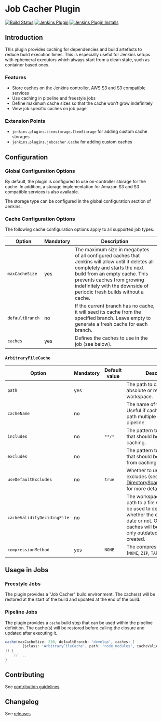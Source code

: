 # Job Cacher Plugin

[![Build Status](https://ci.jenkins.io/job/Plugins/job/jobcacher-plugin/job/main/badge/icon)](https://ci.jenkins.io/job/Plugins/job/jobcacher-plugin/job/main/)
[![Jenkins Plugin](https://img.shields.io/jenkins/plugin/v/jobcacher.svg)](https://plugins.jenkins.io/jobcacher)
[![Jenkins Plugin Installs](https://img.shields.io/jenkins/plugin/i/jobcacher.svg?color=blue)](https://plugins.jenkins.io/jobcacher)

## Introduction

This plugin provides caching for dependencies and build artefacts to reduce build execution times.
This is especially useful for Jenkins setups with ephemeral executors which always start from a clean state, such as container based ones.

### Features

- Store caches on the Jenkins controller, AWS S3 and S3 compatible services
- Use caching in pipeline and freestyle jobs
- Define maximum cache sizes so that the cache won't grow indefinitely
- View job specific caches on job page

### Extension Points

- `jenkins.plugins.itemstorage.ItemStorage` for adding custom cache storages
- `jenkins.plugins.jobcacher.Cache` for adding custom caches

## Configuration

### Global Configuration Options

By default, the plugin is configured to use on-controller storage for the cache.
In addition, a storage implementation for Amazon S3 and S3 compatible services is also available.

The storage type can be configured in the global configuration section of Jenkins.

### Cache Configuration Options

The following cache configuration options apply to all supported job types.

| Option          | Mandatory | Description                                                                                                                                                                                                                                                              |
|-----------------|-----------|--------------------------------------------------------------------------------------------------------------------------------------------------------------------------------------------------------------------------------------------------------------------------|
| `maxCacheSize`  | yes       | The maximum size in megabytes of all configured caches that Jenkins will allow until it deletes all completely and starts the next build from an empty cache. This prevents caches from growing indefinitely with the downside of periodic fresh builds without a cache. |    
| `defaultBranch` | no        | If the current branch has no cache, it will seed its cache from the specified branch. Leave empty to generate a fresh cache for each branch.                                                                                                                             |
| `caches`        | yes       | Defines the caches to use in the job (see below).                                                                                                                                                                                                                        |

### `ArbitraryFileCache`

| Option                      | Mandatory | Default value | Description                                                                                                                                                                                                                |
|-----------------------------|-----------|---------------|----------------------------------------------------------------------------------------------------------------------------------------------------------------------------------------------------------------------------|
| `path`                      | yes       |               | The path to cache. It can be absolute or relative to the workspace.                                                                                                                                                        |
| `cacheName`                 | no        |               | The name of the cache. Useful if caching the same path multiple times in a pipeline.                                                                                                                                       |
| `includes`                  | no        | `**/*`        | The pattern to match files that should be included in caching.                                                                                                                                                             |
| `excludes`                  | no        |               | The pattern to match files that should be excluded from caching.                                                                                                                                                           |
| `useDefaultExcludes`        | no        | `true`        | Whether to use default excludes (see [DirectoryScanner.java#L170](https://github.com/apache/ant/blob/eeacf501dd15327cd300ecd518284e68bb5af4a4/src/main/org/apache/tools/ant/DirectoryScanner.java#L170) for more details). |
| `cacheValidityDecidingFile` | no        |               | The workspace-relative path to a file which should be used to determine whether the cache is up-to-date or not. Only up-to-date caches will be restored and only outdated caches will be created.                          |
| `compressionMethod`         | yes       | `NONE`        | The compression method (`NONE`, `ZIP`, `TARGZ`) to use.                                                                                                                                                                    |

## Usage in Jobs

### Freestyle Jobs

The plugin provides a "Job Cacher" build environment.
The cache(s) will be restored at the start of the build and updated at the end of the build.

### Pipeline Jobs

The plugin provides a `cache` build step that can be used within the pipeline definition.
The cache(s) will be restored before calling the closure and updated after executing it.

```groovy
cache(maxCacheSize: 250, defaultBranch: 'develop', caches: [
        [$class: 'ArbitraryFileCache', path: 'node_modules', cacheValidityDecidingFile: 'package-lock.json', compressionMethod: 'TARGZ']
]) {
    // ...
}
```

## Contributing

See [contribution guidelines](https://github.com/jenkinsci/.github/blob/master/CONTRIBUTING.md)

## Changelog

See [releases](https://github.com/jenkinsci/jobcacher-plugin/releases)
